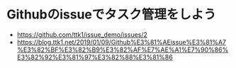 # Githubのissueでタスク管理をしよう
* https://github.com/ttk1/issue_demo/issues/2
* https://blog.ttk1.net/2019/01/09/Github%E3%81%AEissue%E3%81%A7%E3%82%BF%E3%82%B9%E3%82%AF%E7%AE%A1%E7%90%86%E3%82%92%E3%81%97%E3%82%88%E3%81%86
